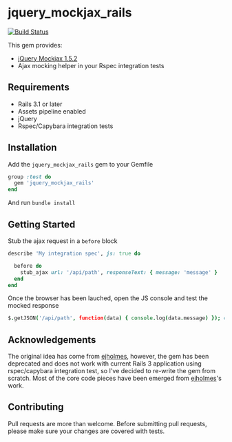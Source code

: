 # jquery_mockjax_rails

[![Build Status](https://travis-ci.org/chautoni/jquery_mockjax_rails.png?branch=master)](https://travis-ci.org/chautoni/jquery_mockjax_rails)

This gem provides:

  * [jQuery Mockjax 1.5.2](https://github.com/appendto/jquery-mockjax)
  * Ajax mocking helper in your Rspec integration tests

## Requirements

  * Rails 3.1 or later
  * Assets pipeline enabled
  * jQuery
  * Rspec/Capybara integration tests

## Installation

Add the `jquery_mockjax_rails` gem to your Gemfile

```ruby
group :test do
  gem 'jquery_mockjax_rails'
end
```

And run `bundle install`

## Getting Started

Stub the ajax request in a `before` block

```ruby
describe 'My integration spec', js: true do

  before do
    stub_ajax url: '/api/path', responseText: { message: 'message' }
  end
end
```

Once the browser has been lauched, open the JS console and test the mocked response

```coffeescript
$.getJSON('/api/path', function(data) { console.log(data.message) }); # => message
```

## Acknowledgements

The original idea has come from [ejholmes](https://github.com/ejholmes/mockjax), however, the gem has been deprecated and does not work with current Rails 3 application using rspec/capybara integration test, so I've decided to re-write the gem from scratch.
Most of the core code pieces have been emerged from [ejholmes](https://github.com/ejholmes/mockjax)'s work.

## Contributing

Pull requests are more than welcome. Before submitting pull requests, please make sure your changes are covered with tests.